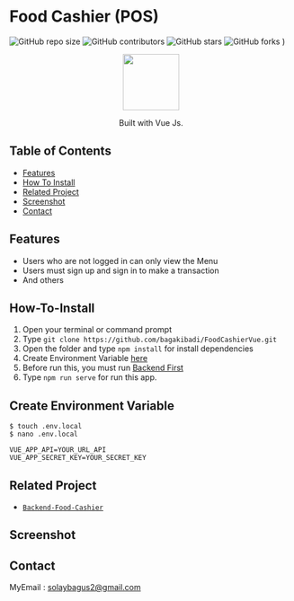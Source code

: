 # Food Cashier (POS)

![GitHub repo size](https://img.shields.io/github/repo-size/bagakibadi/FoodCashierVue)
![GitHub contributors](https://img.shields.io/github/contributors/bagakibadi/FoodCashierVue)
![GitHub stars](https://img.shields.io/github/stars/bagakibadi/FoodCashierVue?style=social)
![GitHub forks](https://img.shields.io/github/forks/bagakibadi/FoodCashierVue?style=social)
)

<p align="center">
  <img height="100" src="https://vuejs.org/images/logo.png">
</p>
<p align="center">
  Built with Vue Js.
</p>


## Table of Contents

- [Features](#Features)
- [How To Install](#how-to-install)
- [Related Project](#related-project)
- [Screenshot](#Screenshot)
- [Contact](#contact)

## Features

- Users who are not logged in can only view the Menu
- Users must sign up and sign in to make a transaction
- And others


## How-To-Install

1. Open your terminal or command prompt
2. Type `git clone https://github.com/bagakibadi/FoodCashierVue.git`
3. Open the folder and type `npm install` for install dependencies
4. Create Environment Variable [here](#create-environment-variable)
5. Before run this, you must run [Backend First](#related-project)
6. Type `npm run serve` for run this app.

## Create Environment Variable

```
$ touch .env.local
$ nano .env.local
```

```
VUE_APP_API=YOUR_URL_API
VUE_APP_SECRET_KEY=YOUR_SECRET_KEY
```

## Related Project

* [`Backend-Food-Cashier`](https://github.com/bagakibadi/Backend-FoodCashier)

## Screenshot



## Contact

MyEmail : solaybagus2@gmail.com
